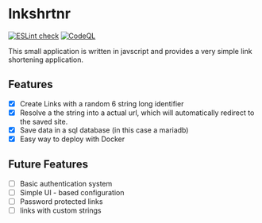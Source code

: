 # lnkshrtnr

[![ESLint check](https://github.com/Muehli25/lnkshrtnr/actions/workflows/eslint-analysis.yml/badge.svg)](https://github.com/Muehli25/lnkshrtnr/actions/workflows/eslint-analysis.yml)
[![CodeQL](https://github.com/Muehli25/lnkshrtnr/actions/workflows/codeql-analysis.yml/badge.svg)](https://github.com/Muehli25/lnkshrtnr/actions/workflows/codeql-analysis.yml)


This small application is written in javscript and provides a very simple link shortening application.

## Features

- [x] Create Links with a random 6 string long identifier
- [x] Resolve a the string into a actual url, which will automatically redirect to the saved site.
- [x] Save data in a sql database (in this case a mariadb)
- [x] Easy way to deploy with Docker

## Future Features

- [ ] Basic authentication system
- [ ] Simple UI - based configuration
- [ ] Password protected links
- [ ] links with custom strings
